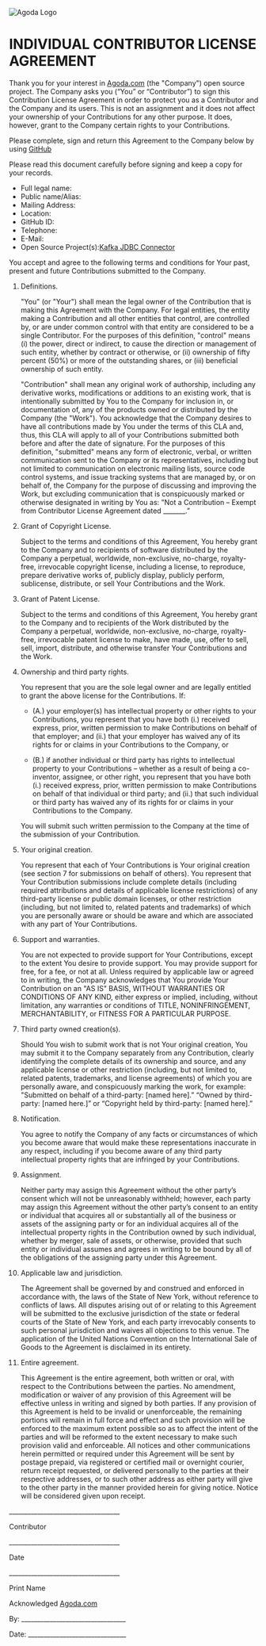 ![Agoda Logo](https://github.com/agoda-com/kafka-jdbc-connector/blob/master/logo.png)

# INDIVIDUAL CONTRIBUTOR LICENSE AGREEMENT

Thank you for your interest in [Agoda.com](https://www.agoda.com) (the "Company") open source project. The Company asks you (“You” or “Contributor”) to sign this Contribution License Agreement in order to protect you as a Contributor and the Company and its users. This is not an assignment and it does not affect your ownership of your Contributions for any other purpose. It does, however, grant to the Company certain rights to your Contributions.

Please complete, sign and return this Agreement to the Company below by using [GitHub](https://github.com)

Please read this document carefully before signing and keep a copy for your records.

- Full legal name:
- Public name/Alias:
- Mailing Address:
- Location:
- GitHub ID:
- Telephone:
- E-Mail:
- Open Source Project(s):[Kafka JDBC Connector](https://github.com/agoda-com/kafka-jdbc-connector)

You accept and agree to the following terms and conditions for Your past, present and future Contributions submitted to the Company.

1. Definitions.

    "You" (or "Your") shall mean the legal owner of the Contribution that is making this Agreement with the Company. For legal entities, the entity making a Contribution and all other entities that control, are controlled by, or are under common control with that entity are considered to be a single Contributor. For the purposes of this definition, "control" means (i) the power, direct or indirect, to cause the direction or management of such entity, whether by contract or otherwise, or (ii) ownership of fifty percent (50%) or more of the outstanding shares, or (iii) beneficial ownership of such entity.

    "Contribution" shall mean any original work of authorship, including any derivative works, modifications or additions to an existing work, that is intentionally submitted by You to the Company for inclusion in, or documentation of, any of the products owned or distributed by the Company (the "Work"). You acknowledge that the Company desires to have all contributions made by You under the terms of this CLA and, thus, this CLA will apply to all of your Contributions submitted both before and after the date of signature. For the purposes of this definition, "submitted" means any form of electronic, verbal, or written communication sent to the Company or its representatives, including but not limited to communication on electronic mailing lists, source code control systems, and issue tracking systems that are managed by, or on behalf of, the Company for the purpose of discussing and improving the Work, but excluding communication that is conspicuously marked or otherwise designated in writing by You as: "Not a Contribution – Exempt from Contributor License Agreement dated _______.”

2. Grant of Copyright License.

    Subject to the terms and conditions of this Agreement, You hereby grant to the Company and to recipients of software distributed by the Company a perpetual, worldwide, non-exclusive, no-charge, royalty-free, irrevocable copyright license, including a license, to reproduce, prepare derivative works of, publicly display, publicly perform, sublicense, distribute, or sell Your Contributions and the Work.

3. Grant of Patent License.

    Subject to the terms and conditions of this Agreement, You hereby grant to the Company and to recipients of the Work distributed by the Company a perpetual, worldwide, non-exclusive, no-charge, royalty-free, irrevocable patent license to make, have made, use, offer to sell, sell, import, distribute, and otherwise transfer Your Contributions and the Work.

4. Ownership and third party rights.

    You represent that you are the sole legal owner and are legally entitled to grant the above license for the Contributions. If:

    - (A.) your employer(s) has intellectual property or other rights to your Contributions, you represent that you have both (i.) received express, prior, written permission to make Contributions on behalf of that employer; and (ii.) that your employer has waived any of its rights for or claims in your Contributions to the Company, or

    - (B.) if another individual or third party has rights to intellectual property to your Contributions – whether as a result of being a co-inventor, assignee, or other right, you represent that you have both (i.) received express, prior, written permission to make Contributions on behalf of that individual or third party; and (ii.) that such individual or third party has waived any of its rights for or claims in your Contributions to the Company.

    You will submit such written permission to the Company at the time of the submission of your Contribution.

5. Your original creation.

    You represent that each of Your Contributions is Your original creation (see section 7 for submissions on behalf of others). You represent that Your Contribution submissions include
complete details (including required attributions and details of applicable license restrictions) of any third-party license or public domain licenses, or other restriction (including, but not limited to, related patents and trademarks) of which you are personally aware or should be aware and which are associated with any part of Your Contributions.

6. Support and warranties.

    You are not expected to provide support for Your Contributions, except to the extent You desire to provide support. You may provide support for free, for a fee, or not at all. Unless required by applicable law or agreed to in writing, the Company acknowledges that You provide Your Contribution on an "AS IS" BASIS, WITHOUT WARRANTIES OR CONDITIONS OF ANY KIND, either express or implied, including, without limitation, any warranties or conditions of TITLE, NONINFRINGEMENT, MERCHANTABILITY, or FITNESS FOR A PARTICULAR PURPOSE.

7. Third party owned creation(s).

    Should You wish to submit work that is not Your original creation, You may submit it to the Company separately from any Contribution, clearly identifying the complete details of its ownership and source, and any applicable license or other restriction (including, but not limited to, related patents, trademarks, and license agreements) of which you are personally aware, and conspicuously marking the work, for example: "Submitted on behalf of a third-party: [named here].” “Owned by third-party: [named here.]” or “Copyright held by third-party: [named here].”

8. Notification.

    You agree to notify the Company of any facts or circumstances of which you become aware that would make these representations inaccurate in any respect, including if you become aware of any third party intellectual property rights that are infringed by your Contributions.

9. Assignment.

    Neither party may assign this Agreement without the other party’s consent which will not be unreasonably withheld; however, each party may assign this Agreement without the other party’s consent to an entity or individual that acquires all or substantially all of the business or assets of the assigning party or for an individual acquires all of the intellectual property rights in the Contribution owned by such individual, whether by merger, sale of assets, or otherwise, provided that such entity or individual assumes and agrees in writing to be bound by all of the obligations of the assigning party under this Agreement.

10. Applicable law and jurisdiction.

    The Agreement shall be governed by and construed and enforced in accordance with, the laws of the State of New York, without reference to conflicts of laws. All disputes arising out of or relating to this Agreement will be submitted to the exclusive jurisdiction of the state or federal courts of the State of New York, and each party irrevocably consents to such personal jurisdiction and waives all objections to this venue. The application of the United Nations Convention on the International Sale of Goods to the Agreement is disclaimed in its entirety.

11. Entire agreement.

    This Agreement is the entire agreement, both written or oral, with respect to the Contributions between the parties. No amendment, modification or waiver of any provision of this Agreement will be effective unless in writing and signed by both parties. If any provision of this Agreement is held to be invalid or unenforceable, the remaining portions will remain in full force and effect and such provision will be enforced to the maximum extent possible so as to affect the intent of the parties and will be reformed to the extent necessary to make such provision valid and enforceable. All notices and other communications herein permitted or required under this Agreement will be sent by postage prepaid, via registered or certified mail or overnight courier, return receipt requested, or delivered personally to the parties at their respective addresses, or to such other address as either party will give to the other party in the manner provided herein for giving notice. Notice will be considered given upon receipt.

\___________________________________

Contributor

\___________________________________

Date

\___________________________________

Print Name

Acknowledged [Agoda.com](https://www.agoda.com)

By: _________________________________

Date: _______________________________
